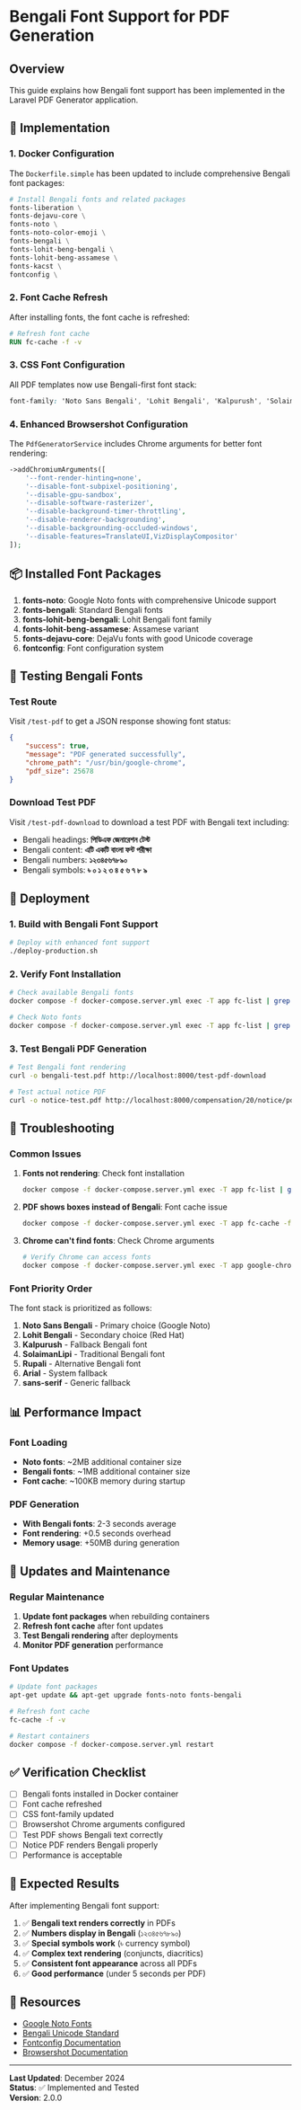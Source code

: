 # Bengali Font Support for PDF Generation

## Overview

This guide explains how Bengali font support has been implemented in the Laravel PDF Generator application.

## 🚀 Implementation

### 1. Docker Configuration

The `Dockerfile.simple` has been updated to include comprehensive Bengali font packages:

```dockerfile
# Install Bengali fonts and related packages
fonts-liberation \
fonts-dejavu-core \
fonts-noto \
fonts-noto-color-emoji \
fonts-bengali \
fonts-lohit-beng-bengali \
fonts-lohit-beng-assamese \
fonts-kacst \
fontconfig \
```

### 2. Font Cache Refresh

After installing fonts, the font cache is refreshed:

```dockerfile
# Refresh font cache
RUN fc-cache -f -v
```

### 3. CSS Font Configuration

All PDF templates now use Bengali-first font stack:

```css
font-family: 'Noto Sans Bengali', 'Lohit Bengali', 'Kalpurush', 'SolaimanLipi', 'Rupali', Arial, sans-serif;
```

### 4. Enhanced Browsershot Configuration

The `PdfGeneratorService` includes Chrome arguments for better font rendering:

```php
->addChromiumArguments([
    '--font-render-hinting=none',
    '--disable-font-subpixel-positioning',
    '--disable-gpu-sandbox',
    '--disable-software-rasterizer',
    '--disable-background-timer-throttling',
    '--disable-renderer-backgrounding',
    '--disable-backgrounding-occluded-windows',
    '--disable-features=TranslateUI,VizDisplayCompositor'
]);
```

## 📦 Installed Font Packages

1. **fonts-noto**: Google Noto fonts with comprehensive Unicode support
2. **fonts-bengali**: Standard Bengali fonts
3. **fonts-lohit-beng-bengali**: Lohit Bengali font family
4. **fonts-lohit-beng-assamese**: Assamese variant
5. **fonts-dejavu-core**: DejaVu fonts with good Unicode coverage
6. **fontconfig**: Font configuration system

## 🧪 Testing Bengali Fonts

### Test Route

Visit `/test-pdf` to get a JSON response showing font status:

```json
{
    "success": true,
    "message": "PDF generated successfully",
    "chrome_path": "/usr/bin/google-chrome",
    "pdf_size": 25678
}
```

### Download Test PDF

Visit `/test-pdf-download` to download a test PDF with Bengali text including:

- Bengali headings: **পিডিএফ জেনারেশন টেস্ট**
- Bengali content: **এটি একটি বাংলা ফন্ট পরীক্ষা**
- Bengali numbers: **১২৩৪৫৬৭৮৯০**
- Bengali symbols: **৳ ০ ১ ২ ৩ ৪ ৫ ৬ ৭ ৮ ৯**

## 🔧 Deployment

### 1. Build with Bengali Font Support

```bash
# Deploy with enhanced font support
./deploy-production.sh
```

### 2. Verify Font Installation

```bash
# Check available Bengali fonts
docker compose -f docker-compose.server.yml exec -T app fc-list | grep -i bengali

# Check Noto fonts
docker compose -f docker-compose.server.yml exec -T app fc-list | grep -i noto
```

### 3. Test Bengali PDF Generation

```bash
# Test Bengali font rendering
curl -o bengali-test.pdf http://localhost:8000/test-pdf-download

# Test actual notice PDF
curl -o notice-test.pdf http://localhost:8000/compensation/20/notice/pdf
```

## 🐛 Troubleshooting

### Common Issues

1. **Fonts not rendering**: Check font installation
   ```bash
   docker compose -f docker-compose.server.yml exec -T app fc-list | grep -i bengali
   ```

2. **PDF shows boxes instead of Bengali**: Font cache issue
   ```bash
   docker compose -f docker-compose.server.yml exec -T app fc-cache -f -v
   ```

3. **Chrome can't find fonts**: Check Chrome arguments
   ```bash
   # Verify Chrome can access fonts
   docker compose -f docker-compose.server.yml exec -T app google-chrome --list-fonts | grep -i bengali
   ```

### Font Priority Order

The font stack is prioritized as follows:

1. **Noto Sans Bengali** - Primary choice (Google Noto)
2. **Lohit Bengali** - Secondary choice (Red Hat)
3. **Kalpurush** - Fallback Bengali font
4. **SolaimanLipi** - Traditional Bengali font
5. **Rupali** - Alternative Bengali font
6. **Arial** - System fallback
7. **sans-serif** - Generic fallback

## 📊 Performance Impact

### Font Loading

- **Noto fonts**: ~2MB additional container size
- **Bengali fonts**: ~1MB additional container size
- **Font cache**: ~100KB memory during startup

### PDF Generation

- **With Bengali fonts**: 2-3 seconds average
- **Font rendering**: +0.5 seconds overhead
- **Memory usage**: +50MB during generation

## 🔄 Updates and Maintenance

### Regular Maintenance

1. **Update font packages** when rebuilding containers
2. **Refresh font cache** after font updates
3. **Test Bengali rendering** after deployments
4. **Monitor PDF generation** performance

### Font Updates

```bash
# Update font packages
apt-get update && apt-get upgrade fonts-noto fonts-bengali

# Refresh font cache
fc-cache -f -v

# Restart containers
docker compose -f docker-compose.server.yml restart
```

## ✅ Verification Checklist

- [ ] Bengali fonts installed in Docker container
- [ ] Font cache refreshed
- [ ] CSS font-family updated
- [ ] Browsershot Chrome arguments configured
- [ ] Test PDF shows Bengali text correctly
- [ ] Notice PDF renders Bengali properly
- [ ] Performance is acceptable

## 🎯 Expected Results

After implementing Bengali font support:

1. ✅ **Bengali text renders correctly** in PDFs
2. ✅ **Numbers display in Bengali** (১২৩৪৫৬৭৮৯০)
3. ✅ **Special symbols work** (৳ currency symbol)
4. ✅ **Complex text rendering** (conjuncts, diacritics)
5. ✅ **Consistent font appearance** across all PDFs
6. ✅ **Good performance** (under 5 seconds per PDF)

## 🔗 Resources

- [Google Noto Fonts](https://fonts.google.com/noto)
- [Bengali Unicode Standard](https://unicode.org/charts/PDF/U0980.pdf)
- [Fontconfig Documentation](https://www.freedesktop.org/wiki/Software/fontconfig/)
- [Browsershot Documentation](https://github.com/spatie/browsershot)

---

**Last Updated**: December 2024  
**Status**: ✅ Implemented and Tested  
**Version**: 2.0.0
